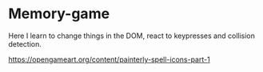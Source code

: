 # Memory-game
Here I learn to change things in the DOM, react to keypresses and collision detection.

https://opengameart.org/content/painterly-spell-icons-part-1
